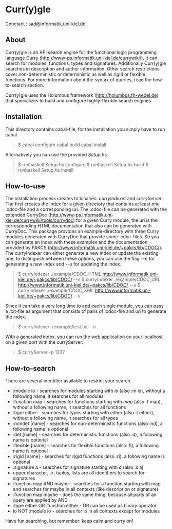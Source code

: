 Curr(y)gle
===========

Conctact : sad@informatik.uni-kiel.de

About
------

Curr(y)gle is an API search engine for the functional logic
programming language Curry
(http://www-ps.informatik.uni-kiel.de/currywiki/).  It can search for
modules, functions, types and signatures. Additionally Curr(y)gle
searches in description and author information.  Other search
restrictions cover non-deterministic or deterministic as well as rigid
or flexible functions.  For more information about the syntax of
queries, read the how-to-search section.

Curr(y)gle uses the Holumbus framework (http://holumbus.fh-wedel.de)
that specializes to build and configure highly-flexible search
engines.


Installation
-------------

This directory contains cabal-file, for the installation you simply
have to run cabal.

> $ cabal configure cabal build cabal install

Alternatively you can use the provided *Setup.hs*.  
> $ runhaskell Setup.hs configure 
> $ runhaskell Setup.hs build 
> $ runhaskell Setup.hs install


How-to-use
-----------

The installation process creates to binaries: *curryIndexer* and
*curryServer*.  The first creates the index for a given directory that
contains at least one .cdoc-file and a corresponding uri. The
.cdoc-file can be generated with the extended CurryDoc
(http://www-ps.informatik.uni-kiel.de/currywiki/tools/currydoc) for a
given Curry module, the uri is the corresponding HTML documentation
that also can be generated with CurryDoc.  This package provides an
example-directory with three Curry modules generated with CurryDoc
that provide some .cdoc-files. So you can generate an index with these
examples and the documentation provided by PAKCS
(http://www.informatik.uni-kiel.de/~pakcs/lib/CDOC/).  The
curryIndexer can either generate a new index or update the existing
one, to distinguish between these options, you can use the flag *--n*
for generating a new index and *--u* for updating the index.

> $ curryIndexer ./example/CDOC_HTML http://www.informatik.uni-kiel.de/~pakcs/lib/CDOC/ --n 
> $ curryIndexer ./example/CDOC_URL http://www.informatik.uni-kiel.de/~pakcs/lib/CDOC/ --u 
> $ curryIndexer ./example/CDOC_XML http://www.informatik.uni-kiel.de/~pakcs/lib/CDOC/ --u

Since it can take a very long time to add each single module, you can
pass a .txt-file as argument that consists of pairs of .cdoc-file and
uri to generate the index.

> $ curryIndexer ./example/test.txt --n

With a generated index, you can run the web application on your
localhost on a given port with the curryServer.

> $ curryServer -p 1337


How-to-search
--------------

There are several identifier available to
restrict your search.

* :module io - searches for modules starting with _io_ (also :m io), without a following name, it searches for all modules
* :function map - searches for functions starting with _map_ (also :f map), without a following name, it searches for all functions
* :type either - searches for types starting with either (also :t either), without a following name, it searches for all types
* :nondet [name] - searches for non-deterministic functions (also :nd), a following name is optional
* :det [name] - searches for deterministic functions (also :d), a following name is optional
* :flexible [name] - searches for flexible functions (also :fl), a following name is optional
* :rigid [name] - searches for rigid functions (also :ri), a following name is optional
* :signature a - searches for signature starting with _a_ (also :s a)
* upper character, _->_, tuples, lists are all identifiers to search for signatures
* :function map AND maybe - searches for a function starting with map and searches for maybe in all contexts (like description or signature)
* :function map maybe - does the same thing, because all parts of an query are applied by AND
* :type either OR :function either - OR can be used as binary operator
* io NOT :module io - searches for io in all contexts except for modules


Have fun searching, but remember: keep calm and curry on!